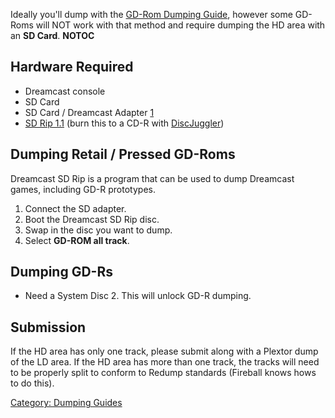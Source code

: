 Ideally you'll dump with the [GD-Rom Dumping
Guide](GD-Rom_Dumping_Guide "wikilink"), however some GD-Roms will NOT
work with that method and require dumping the HD area with an **SD
Card**. __NOTOC__

## Hardware Required

  - Dreamcast console
  - SD Card
  - SD Card / Dreamcast Adapter
    [1](https://www.ebay.com/itm/152801682889)
  - [SD Rip 1.1](https://hiddenpalace.org/File:Dcsdrip11.zip) (burn this
    to a CD-R with
    [DiscJuggler](https://legacy.padus.com/downloads/demo.php))

## Dumping Retail / Pressed GD-Roms

Dreamcast SD Rip is a program that can be used to dump Dreamcast games,
including GD-R prototypes.

1.  Connect the SD adapter.
2.  Boot the Dreamcast SD Rip disc.
3.  Swap in the disc you want to dump.
4.  Select **GD-ROM <bin> all track**.

## Dumping GD-Rs

  - Need a System Disc 2. This will unlock GD-R dumping.

## Submission

If the HD area has only one track, please submit along with a Plextor
dump of the LD area. If the HD area has more than one track, the tracks
will need to be properly split to conform to Redump standards (Fireball
knows hows to do this).

[Category: Dumping Guides](Category:_Dumping_Guides "wikilink")